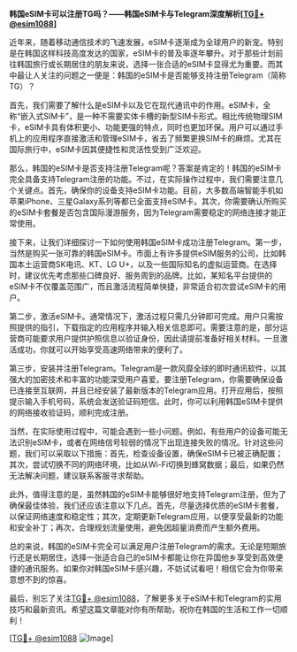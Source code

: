 **韩国eSIM卡可以注册TG吗？——韩国eSIM卡与Telegram深度解析[[TG💪+ @esim1088](https://t.me/s/esim1088)]**

近年来，随着移动通信技术的飞速发展，eSIM卡逐渐成为全球用户的新宠。特别是在韩国这样科技高度发达的国家，eSIM卡的普及率逐年攀升。对于那些计划前往韩国旅行或长期居住的朋友来说，选择一张合适的eSIM卡显得尤为重要。而其中最让人关注的问题之一便是：韩国的eSIM卡是否能够支持注册Telegram（简称TG）？

首先，我们需要了解什么是eSIM卡以及它在现代通讯中的作用。eSIM卡，全称“嵌入式SIM卡”，是一种不需要实体卡槽的新型SIM卡形式。相比传统物理SIM卡，eSIM卡具有体积更小、功能更强的特点，同时也更加环保。用户可以通过手机上的应用程序直接激活和管理eSIM卡，省去了频繁更换SIM卡的麻烦。尤其在国际旅行中，eSIM卡因其便捷性和灵活性受到广泛欢迎。

那么，韩国的eSIM卡是否支持注册Telegram呢？答案是肯定的！韩国的eSIM卡完全具备支持Telegram注册的功能。不过，在实际操作过程中，我们需要注意几个关键点。首先，确保你的设备支持eSIM卡功能。目前，大多数高端智能手机如苹果iPhone、三星Galaxy系列等都已全面支持eSIM卡。其次，你需要确认所购买的eSIM卡套餐是否包含国际漫游服务，因为Telegram需要稳定的网络连接才能正常使用。

接下来，让我们详细探讨一下如何使用韩国eSIM卡成功注册Telegram。第一步，当然是购买一张可靠的韩国eSIM卡。市面上有许多提供eSIM服务的公司，比如韩国本土运营商SK电讯、KT、LG U+，以及一些国际知名的虚拟运营商。在选择时，建议优先考虑那些口碑良好、服务周到的品牌。比如，某知名平台提供的eSIM卡不仅覆盖范围广，而且激活流程简单快捷，非常适合初次尝试eSIM卡的用户。

第二步，激活eSIM卡。通常情况下，激活过程只需几分钟即可完成。用户只需按照提供的指引，下载指定的应用程序并输入相关信息即可。需要注意的是，部分运营商可能要求用户提供护照信息以验证身份，因此请提前准备好相关材料。一旦激活成功，你就可以开始享受高速网络带来的便利了。

第三步，安装并注册Telegram。Telegram是一款风靡全球的即时通讯软件，以其强大的加密技术和丰富的功能深受用户喜爱。要注册Telegram，你需要确保设备已连接至互联网，并且已经安装了最新版本的Telegram应用。打开应用后，按照提示输入手机号码，系统会发送验证码短信。此时，你可以利用韩国eSIM卡提供的网络接收验证码，顺利完成注册。

当然，在实际使用过程中，可能会遇到一些小问题。例如，有些用户的设备可能无法识别eSIM卡，或者在网络信号较弱的情况下出现连接失败的情况。针对这些问题，我们可以采取以下措施：首先，检查设备设置，确保eSIM卡已被正确配置；其次，尝试切换不同的网络环境，比如从Wi-Fi切换到蜂窝数据；最后，如果仍然无法解决问题，建议联系客服寻求帮助。

此外，值得注意的是，虽然韩国的eSIM卡能够很好地支持Telegram注册，但为了确保最佳体验，我们还应该注意以下几点。首先，尽量选择优质的eSIM卡套餐，以保证网络速度和稳定性；其次，定期更新Telegram应用，以便享受最新的功能和安全补丁；再次，合理规划流量使用，避免因超量消费而产生额外费用。

总的来说，韩国的eSIM卡完全可以满足用户注册Telegram的需求。无论是短期旅行还是长期居住，选择一张适合自己的eSIM卡都能让你在异国他乡享受到高效便捷的通讯服务。如果你对韩国eSIM卡感兴趣，不妨试试看吧！相信它会为你带来意想不到的惊喜。

最后，别忘了关注[TG💪+ @esim1088](https://t.me/s/esim1088)，了解更多关于eSIM卡和Telegram的实用技巧和最新资讯。希望这篇文章能对你有所帮助，祝你在韩国的生活和工作一切顺利！

[[TG💪+ @esim1088](https://t.me/s/esim1088) ![Image](https://i.postimg.cc/4NQfJmqS/Snipaste-2025-05-13-00-14-12.png)]